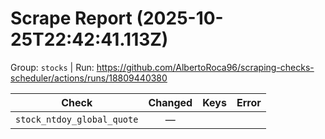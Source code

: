 # Scrape Report (2025-10-25T22:42:41.113Z)

Group: `stocks`  |  Run: https://github.com/AlbertoRoca96/scraping-checks-scheduler/actions/runs/18809440380

| Check | Changed | Keys | Error |
|---|:---:|:--|:--|
| `stock_ntdoy_global_quote` | — |  |  |

